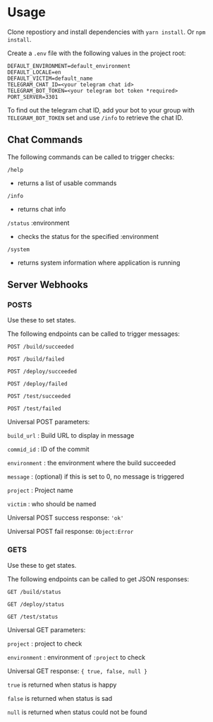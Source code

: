 # Usage

Clone repostiory and install dependencies with `yarn install`. Or `npm install`.

Create a `.env` file with the following values in the project root:

```
DEFAULT_ENVIRONMENT=default_environment
DEFAULT_LOCALE=en
DEFAULT_VICTIM=default_name
TELEGRAM_CHAT_ID=<your telegram chat id>
TELEGRAM_BOT_TOKEN=<your telegram bot token *required>
PORT_SERVER=3301
```

To find out the telegram chat ID, add your bot to your group with `TELEGRAM_BOT_TOKEN`
set and use `/info` to retrieve the chat ID.

## Chat Commands
The following commands can be called to trigger checks:

`/help`
- returns a list of usable commands

`/info`
- returns chat info

`/status` :environment
- checks the status for the specified :environment

`/system`
- returns system information where application is running

## Server Webhooks

### POSTS
Use these to set states.

The following endpoints can be called to trigger messages:

`POST /build/succeeded`

`POST /build/failed`

`POST /deploy/succeeded`

`POST /deploy/failed`

`POST /test/succeeded`

`POST /test/failed`

Universal POST parameters:

`build_url` : Build URL to display in message

`commid_id` : ID of the commit

`environment` : the environment where the build succeeded

`message` : (optional) if this is set to 0, no message is triggered

`project` : Project name

`victim` : who should be named

Universal POST success response: `'ok'`

Universal POST fail response: `Object:Error`


### GETS
Use these to get states.

The following endpoints can be called to get JSON responses:

`GET /build/status`

`GET /deploy/status`

`GET /test/status`

Universal GET parameters:

`project` : project to check

`environment` : environment of `:project` to check

Universal GET response: `{ true, false, null }`

`true` is returned when status is happy

`false` is returned when status is sad

`null` is returned when status could not be found
